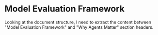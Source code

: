 # Model Evaluation Framework

Looking at the document structure, I need to extract the content between "Model Evaluation Framework" and "Why Agents Matter" section headers.